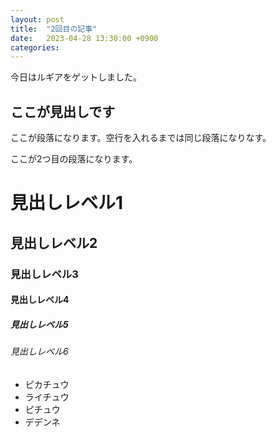 ```yaml
---
layout: post
title:  "2回目の記事"
date:   2023-04-28 13:30:00 +0900
categories:
---
```

今日はルギアをゲットしました。

## ここが見出しです
ここが段落になります。空行を入れるまでは同じ段落になりなす。

ここが2つ目の段落になります。

# 見出しレベル1
## 見出しレベル2
### 見出しレベル3
#### 見出しレベル4
##### 見出しレベル5
###### 見出しレベル6
- ピカチュウ
- ライチュウ
- ピチュウ
- デデンネ

